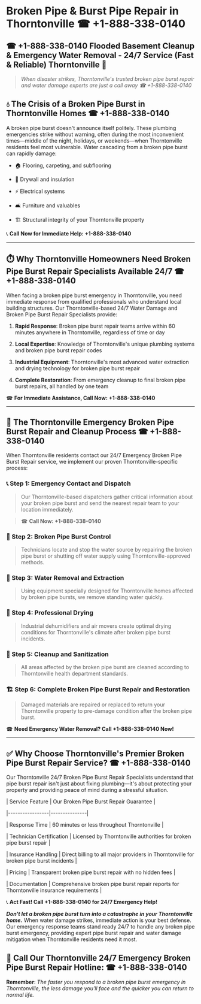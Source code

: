 # Broken Pipe & Burst Pipe Repair in Thorntonville ☎ +1-888-338-0140  
## ☎ +1-888-338-0140 Flooded Basement Cleanup & Emergency Water Removal - 24/7 Service (Fast & Reliable) Thorntonville 🚨  

> *When disaster strikes, Thorntonville's trusted broken pipe burst repair and water damage experts are just a call away ☎ +1-888-338-0140*  

## 💧 The Crisis of a Broken Pipe Burst in Thorntonville Homes ☎ +1-888-338-0140  

A broken pipe burst doesn't announce itself politely. These plumbing emergencies strike without warning, often during the most inconvenient times—middle of the night, holidays, or weekends—when Thorntonville residents feel most vulnerable. Water cascading from a broken pipe burst can rapidly damage:  

* 🏠 Flooring, carpeting, and subflooring  
* 🧱 Drywall and insulation  
* ⚡ Electrical systems  
* 🛋️ Furniture and valuables  
* 🏗️ Structural integrity of your Thorntonville property  

📞 **Call Now for Immediate Help: +1-888-338-0140**  

---  

## ⏱️ Why Thorntonville Homeowners Need Broken Pipe Burst Repair Specialists Available 24/7 ☎ +1-888-338-0140  

When facing a broken pipe burst emergency in Thorntonville, you need immediate response from qualified professionals who understand local building structures. Our Thorntonville-based 24/7 Water Damage and Broken Pipe Burst Repair Specialists provide:  

1. **Rapid Response**: Broken pipe burst repair teams arrive within 60 minutes anywhere in Thorntonville, regardless of time or day  
2. **Local Expertise**: Knowledge of Thorntonville's unique plumbing systems and broken pipe burst repair codes  
3. **Industrial Equipment**: Thorntonville's most advanced water extraction and drying technology for broken pipe burst repair  
4. **Complete Restoration**: From emergency cleanup to final broken pipe burst repairs, all handled by one team  

☎ **For Immediate Assistance, Call Now: +1-888-338-0140**  

---  

## 🔧 The Thorntonville Emergency Broken Pipe Burst Repair and Cleanup Process ☎ +1-888-338-0140  

When Thorntonville residents contact our 24/7 Emergency Broken Pipe Burst Repair service, we implement our proven Thorntonville-specific process:  

### 📞 Step 1: Emergency Contact and Dispatch  
> Our Thorntonville-based dispatchers gather critical information about your broken pipe burst and send the nearest repair team to your location immediately.  
> ☎ **Call Now: +1-888-338-0140**  

### 🚿 Step 2: Broken Pipe Burst Control  
> Technicians locate and stop the water source by repairing the broken pipe burst or shutting off water supply using Thorntonville-approved methods.  

### 🌊 Step 3: Water Removal and Extraction  
> Using equipment specially designed for Thorntonville homes affected by broken pipe bursts, we remove standing water quickly.  

### 💨 Step 4: Professional Drying  
> Industrial dehumidifiers and air movers create optimal drying conditions for Thorntonville's climate after broken pipe burst incidents.  

### 🧼 Step 5: Cleanup and Sanitization  
> All areas affected by the broken pipe burst are cleaned according to Thorntonville health department standards.  

### 🏗️ Step 6: Complete Broken Pipe Burst Repair and Restoration  
> Damaged materials are repaired or replaced to return your Thorntonville property to pre-damage condition after the broken pipe burst.  

☎ **Need Emergency Water Removal? Call +1-888-338-0140 Now!**  

---  

## ✅ Why Choose Thorntonville's Premier Broken Pipe Burst Repair Service? ☎ +1-888-338-0140  

Our Thorntonville 24/7 Broken Pipe Burst Repair Specialists understand that pipe burst repair isn't just about fixing plumbing—it's about protecting your property and providing peace of mind during a stressful situation.  

| Service Feature | Our Broken Pipe Burst Repair Guarantee |  
|-----------------|---------------|  
| Response Time | 60 minutes or less throughout Thorntonville |  
| Technician Certification | Licensed by Thorntonville authorities for broken pipe burst repair |  
| Insurance Handling | Direct billing to all major providers in Thorntonville for broken pipe burst incidents |  
| Pricing | Transparent broken pipe burst repair with no hidden fees |  
| Documentation | Comprehensive broken pipe burst repair reports for Thorntonville insurance requirements |  

📞 **Act Fast! Call +1-888-338-0140 for 24/7 Emergency Help!**  

***Don't let a broken pipe burst turn into a catastrophe in your Thorntonville home.*** When water damage strikes, immediate action is your best defense. Our emergency response teams stand ready 24/7 to handle any broken pipe burst emergency, providing expert pipe burst repair and water damage mitigation when Thorntonville residents need it most.  

## 📱 Call Our Thorntonville 24/7 Emergency Broken Pipe Burst Repair Hotline: ☎ +1-888-338-0140  

**Remember**: *The faster you respond to a broken pipe burst emergency in Thorntonville, the less damage you'll face and the quicker you can return to normal life.*